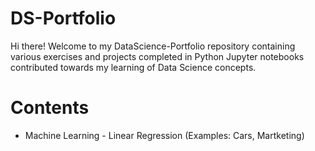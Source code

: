 # DS-Portfolio

Hi there! Welcome to my DataScience-Portfolio repository containing various exercises and projects completed in Python Jupyter notebooks contributed towards my learning of Data Science concepts. 

# Contents
* Machine Learning - Linear Regression (Examples: Cars, Martketing)